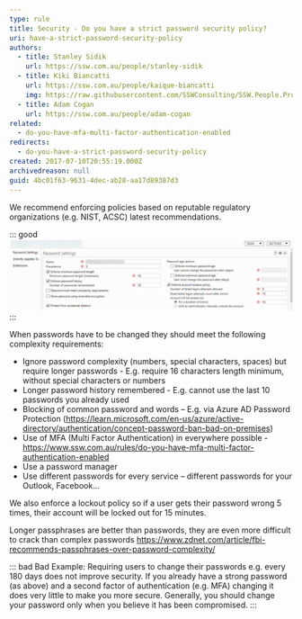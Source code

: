```yaml
---
type: rule
title: Security - Do you have a strict password security policy?
uri: have-a-strict-password-security-policy
authors:
  - title: Stanley Sidik
    url: https://ssw.com.au/people/stanley-sidik
  - title: Kiki Biancatti
    url: https://ssw.com.au/people/kaique-biancatti
    img: https://raw.githubusercontent.com/SSWConsulting/SSW.People.Profiles/main/Kaique-Biancatti/Images/Kaique-Biancatti-Profile.jpg
  - title: Adam Cogan
    url: https://ssw.com.au/people/adam-cogan
related:
  - do-you-have-mfa-multi-factor-authentication-enabled
redirects:
  - do-you-have-a-strict-password-security-policy
created: 2017-07-10T20:55:19.000Z
archivedreason: null
guid: 4bc01f63-9631-4dec-ab28-aa17d89387d3
---
```

We recommend enforcing policies based on reputable regulatory organizations (e.g. NIST, ACSC) latest recommendations.

<!--endintro-->

::: good  
![Figure: Good example - Active Directory settings based on latest security recommendations](adnewpasspolicy.jpg)
:::

When passwords have to be changed they should meet the following complexity requirements:

* Ignore password complexity (numbers, special characters, spaces) but require longer passwords - E.g. require 16 characters length minimum, without special characters or numbers
* Longer password history remembered - E.g. cannot use the last 10 passwords you already used
* Blocking of common password and words – E.g. via Azure AD Password Protection (https://learn.microsoft.com/en-us/azure/active-directory/authentication/concept-password-ban-bad-on-premises)
* Use of MFA (Multi Factor Authentication) in everywhere possible - https://www.ssw.com.au/rules/do-you-have-mfa-multi-factor-authentication-enabled
* Use a password manager
* Use different passwords for every service – different passwords for your Outlook, Facebook…

We also enforce a lockout policy so if a user gets their password wrong 5 times, their account will be locked out for 15 minutes.

Longer passphrases are better than passwords, they are even more difficult to crack than complex passwords https://www.zdnet.com/article/fbi-recommends-passphrases-over-password-complexity/

::: bad
Bad Example: Requiring users to change their passwords e.g. every 180 days does not improve security. If you already have a strong password (as above) and a second factor of authentication (e.g. MFA) changing it does very little to make you more secure. Generally, you should change your password only when you believe it has been compromised.
:::